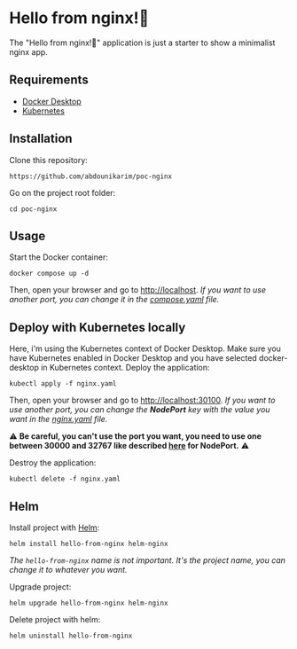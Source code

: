 Hello from nginx!👋
========================

The "Hello from nginx!👋" application is just a starter to show a minimalist nginx app.

Requirements
------------

* [Docker Desktop][1]
* [Kubernetes][2]

Installation
------------

Clone this repository:

```console
https://github.com/abdounikarim/poc-nginx
```

Go on the project root folder:

```console
cd poc-nginx
```

Usage
-----

Start the Docker container:

```console
docker compose up -d
```

Then, open your browser and go to [http://localhost][3].
_If you want to use another port, you can change it in the [compose.yaml][4] file._

Deploy with Kubernetes locally
-----

Here, i'm using the Kubernetes context of Docker Desktop.
Make sure you have Kubernetes enabled in Docker Desktop and you have selected docker-desktop in Kubernetes context.
Deploy the application:

```console
kubectl apply -f nginx.yaml
```

Then, open your browser and go to [http://localhost:30100][5].
_If you want to use another port, you can change the **NodePort** key with the value you want in the [nginx.yaml][6] file._

⚠️ **Be careful, you can't use the port you want, you need to use one between 30000 and 32767 like described [here][7] for NodePort.** ⚠️

Destroy the application:

```console
kubectl delete -f nginx.yaml
```

Helm
-----

Install project with [Helm][8]:

```console
helm install hello-from-nginx helm-nginx
```

_The `hello-from-nginx` name is not important. It's the project name, you can change it to whatever you want._

Upgrade project:

```console
helm upgrade hello-from-nginx helm-nginx
```

Delete project with helm:

```console
helm uninstall hello-from-nginx
```

[1]: https://www.docker.com/products/docker-desktop/
[2]: https://kubernetes.io/releases/download/
[3]: http://localhost
[4]: ./compose.yaml
[5]: http://localhost:30100
[6]: ./nginx.yaml
[7]: https://kubernetes.io/docs/reference/networking/ports-and-protocols
[8]: https://helm.sh/

